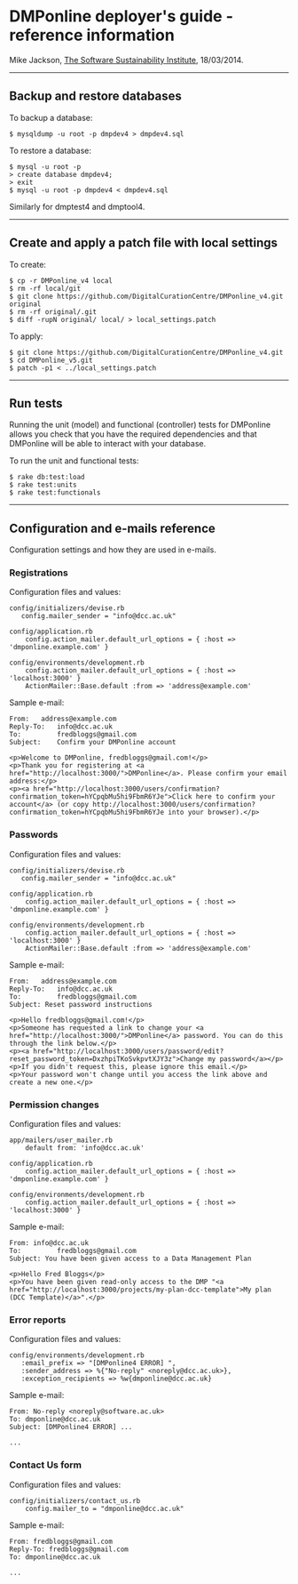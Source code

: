 
# DMPonline deployer's guide - reference information

Mike Jackson, [The Software Sustainability Institute](http://www.software.ac.uk), 18/03/2014.

---

## Backup and restore databases

To backup a database:

    $ mysqldump -u root -p dmpdev4 > dmpdev4.sql

To restore a database:

    $ mysql -u root -p
    > create database dmpdev4;
    > exit
    $ mysql -u root -p dmpdev4 < dmpdev4.sql

Similarly for dmptest4 and dmptool4.

---

## Create and apply a patch file with local settings

To create:

    $ cp -r DMPonline_v4 local
    $ rm -rf local/git
    $ git clone https://github.com/DigitalCurationCentre/DMPonline_v4.git original
    $ rm -rf original/.git
    $ diff -rupN original/ local/ > local_settings.patch

To apply:

    $ git clone https://github.com/DigitalCurationCentre/DMPonline_v4.git
    $ cd DMPonline_v5.git
    $ patch -p1 < ../local_settings.patch

---

## Run tests

Running the unit (model) and functional (controller) tests for DMPonline allows you check that you have the required dependencies and that DMPonline will be able to interact with your database.

To run the unit and functional tests:

    $ rake db:test:load
    $ rake test:units
    $ rake test:functionals

---

## Configuration and e-mails reference

Configuration settings and how they are used in e-mails.

### Registrations

Configuration files and values:

    config/initializers/devise.rb
       config.mailer_sender = "info@dcc.ac.uk"

    config/application.rb
        config.action_mailer.default_url_options = { :host => 'dmponline.example.com' }

    config/environments/development.rb
        config.action_mailer.default_url_options = { :host => 'localhost:3000' }
        ActionMailer::Base.default :from => 'address@example.com'

Sample e-mail:
    
    From: 	address@example.com
    Reply-To: 	info@dcc.ac.uk
    To:         fredbloggs@gmail.com
    Subject: 	Confirm your DMPonline account

    <p>Welcome to DMPonline, fredbloggs@gmail.com!</p>
    <p>Thank you for registering at <a href="http://localhost:3000/">DMPonline</a>. Please confirm your email address:</p>
    <p><a href="http://localhost:3000/users/confirmation?confirmation_token=hYCpqbMu5hi9FbmR6YJe">Click here to confirm your account</a> (or copy http://localhost:3000/users/confirmation?confirmation_token=hYCpqbMu5hi9FbmR6YJe into your browser).</p>

### Passwords

Configuration files and values:

    config/initializers/devise.rb
       config.mailer_sender = "info@dcc.ac.uk"

    config/application.rb
        config.action_mailer.default_url_options = { :host => 'dmponline.example.com' }

    config/environments/development.rb
        config.action_mailer.default_url_options = { :host => 'localhost:3000' }
        ActionMailer::Base.default :from => 'address@example.com'

Sample e-mail:
    
    From: 	address@example.com
    Reply-To: 	info@dcc.ac.uk
    To:         fredbloggs@gmail.com
    Subject: Reset password instructions

    <p>Hello fredbloggs@gmail.com!</p>
    <p>Someone has requested a link to change your <a href="http://localhost:3000/">DMPonline</a> password. You can do this through the link below.</p>
    <p><a href="http://localhost:3000/users/password/edit?reset_password_token=DxzhpiTKoSvkpvtXJY3z">Change my password</a></p>
    <p>If you didn't request this, please ignore this email.</p>
    <p>Your password won't change until you access the link above and create a new one.</p>

### Permission changes

Configuration files and values:

    app/mailers/user_mailer.rb
        default from: 'info@dcc.ac.uk'

    config/application.rb
        config.action_mailer.default_url_options = { :host => 'dmponline.example.com' }

    config/environments/development.rb
        config.action_mailer.default_url_options = { :host => 'localhost:3000' }

Sample e-mail:

    From: info@dcc.ac.uk
    To:         fredbloggs@gmail.com
    Subject: You have been given access to a Data Management Plan

    <p>Hello Fred Bloggs</p>
    <p>You have been given read-only access to the DMP "<a href="http://localhost:3000/projects/my-plan-dcc-template">My plan (DCC Template)</a>".</p>

### Error reports

Configuration files and values:

    config/environments/development.rb
       :email_prefix => "[DMPonline4 ERROR] ",
       :sender_address => %{"No-reply" <noreply@dcc.ac.uk>},
       :exception_recipients => %w{dmponline@dcc.ac.uk}

Sample e-mail:

    From: No-reply <noreply@software.ac.uk>
    To: dmponline@dcc.ac.uk
    Subject: [DMPonline4 ERROR] ...

    ...

### Contact Us form

Configuration files and values:

    config/initializers/contact_us.rb
        config.mailer_to = "dmponline@dcc.ac.uk"

Sample e-mail:

    From: fredbloggs@gmail.com
    Reply-To: fredbloggs@gmail.com
    To: dmponline@dcc.ac.uk

    ...
